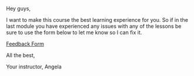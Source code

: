 <p>Hey guys,</p><p>I want to make this course the best learning experience for you. So if in the last module you have experienced any issues with any of the lessons be sure to use the form below to let me know so I can fix it. </p><p><a href="https://airtable.com/shrKzuEx3Wds2Ih67?prefill_Module=Section%204:%20Running%20Your%20App%20on%20a%20Physical%20Device" rel="noopener noreferrer" target="_blank">Feedback Form</a></p><p>All the best,</p><p>Your instructor, Angela</p>